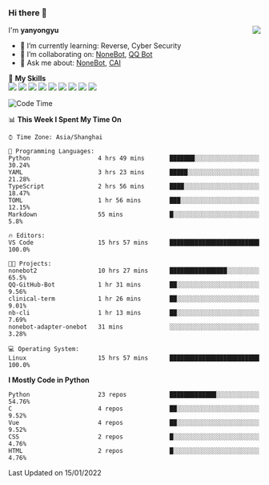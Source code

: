 ### Hi there 👋

<a href="#">
  <img align="right" src="https://github-readme-stats.vercel.app/api?username=yanyongyu&count_private=true&show_icons=true&bg_color=15,f2f7fd,E0EAFC" />
</a>

I'm **yanyongyu**

- 🌱 I’m currently learning: Reverse, Cyber Security
- 👯 I’m collaborating on: [NoneBot](https://github.com/nonebot), [QQ Bot](https://github.com/Mrs4s/go-cqhttp)
- 💬 Ask me about: [NoneBot](https://github.com/nonebot), [CAI](https://github.com/cscs181/CAI)

🌟 **My Skills**  
![](https://img.shields.io/badge/-Python-3e74a2?style=flat-square&logo=Python&logoColor=fff)
![](https://img.shields.io/badge/-Node.js-339933?style=flat-square&logo=Node.js&logoColor=fff)
![](https://img.shields.io/badge/-Vue-4fc08d?style=flat-square&logo=Vue.js&logoColor=fff)
![](https://img.shields.io/badge/-React-2d98ce?style=flat-square&logo=React&logoColor=fff)
![](https://img.shields.io/badge/-Docker-2496ED?style=flat-square&logo=Docker&logoColor=fff)
![](https://img.shields.io/badge/-Linux-000000?style=flat-square&logo=Linux&logoColor=fff)
![](https://img.shields.io/badge/-MySQL-4479A1?style=flat-square&logo=MySQL&logoColor=fff)
![](https://img.shields.io/badge/-Redis-DC382D?style=flat-square&logo=Redis&logoColor=fff)
![](https://img.shields.io/badge/-MongoDB-47A248?style=flat-square&logo=MongoDB&logoColor=fff)

<!--START_SECTION:waka-->
![Code Time](http://img.shields.io/badge/Code%20Time-2%2C024%20hrs%2046%20mins-blue)

📊 **This Week I Spent My Time On** 

```text
⌚︎ Time Zone: Asia/Shanghai

💬 Programming Languages: 
Python                   4 hrs 49 mins       ███████░░░░░░░░░░░░░░░░░░   30.24% 
YAML                     3 hrs 23 mins       █████░░░░░░░░░░░░░░░░░░░░   21.28% 
TypeScript               2 hrs 56 mins       ████░░░░░░░░░░░░░░░░░░░░░   18.47% 
TOML                     1 hr 56 mins        ███░░░░░░░░░░░░░░░░░░░░░░   12.15% 
Markdown                 55 mins             █░░░░░░░░░░░░░░░░░░░░░░░░   5.8%

🔥 Editors: 
VS Code                  15 hrs 57 mins      █████████████████████████   100.0%

🐱‍💻 Projects: 
nonebot2                 10 hrs 27 mins      ████████████████░░░░░░░░░   65.5% 
QQ-GitHub-Bot            1 hr 31 mins        ██░░░░░░░░░░░░░░░░░░░░░░░   9.56% 
clinical-term            1 hr 26 mins        ██░░░░░░░░░░░░░░░░░░░░░░░   9.01% 
nb-cli                   1 hr 13 mins        ██░░░░░░░░░░░░░░░░░░░░░░░   7.69% 
nonebot-adapter-onebot   31 mins             ░░░░░░░░░░░░░░░░░░░░░░░░░   3.28%

💻 Operating System: 
Linux                    15 hrs 57 mins      █████████████████████████   100.0%

```

**I Mostly Code in Python** 

```text
Python                   23 repos            █████████████░░░░░░░░░░░░   54.76% 
C                        4 repos             ██░░░░░░░░░░░░░░░░░░░░░░░   9.52% 
Vue                      4 repos             ██░░░░░░░░░░░░░░░░░░░░░░░   9.52% 
CSS                      2 repos             █░░░░░░░░░░░░░░░░░░░░░░░░   4.76% 
HTML                     2 repos             █░░░░░░░░░░░░░░░░░░░░░░░░   4.76%

```



 Last Updated on 15/01/2022
<!--END_SECTION:waka-->
